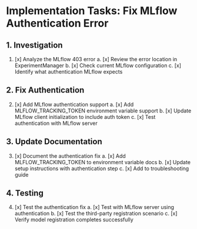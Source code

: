 # Implementation Tasks: Fix MLflow Authentication Error

## 1. Investigation
1. [x] Analyze the MLflow 403 error
   a. [x] Review the error location in ExperimentManager
   b. [x] Check current MLflow configuration
   c. [x] Identify what authentication MLflow expects

## 2. Fix Authentication
2. [x] Add MLflow authentication support
   a. [x] Add MLFLOW_TRACKING_TOKEN environment variable support
   b. [x] Update MLflow client initialization to include auth token
   c. [x] Test authentication with MLflow server

## 3. Update Documentation
3. [x] Document the authentication fix
   a. [x] Add MLFLOW_TRACKING_TOKEN to environment variable docs
   b. [x] Update setup instructions with authentication step
   c. [x] Add to troubleshooting guide

## 4. Testing
4. [x] Test the authentication fix
   a. [x] Test with MLflow server using authentication
   b. [x] Test the third-party registration scenario
   c. [x] Verify model registration completes successfully